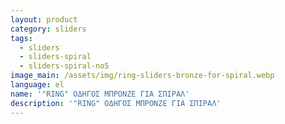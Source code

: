 ```yaml
---
layout: product
category: sliders
tags:
  - sliders
  - sliders-spiral
  - sliders-spiral-no5
image_main: /assets/img/ring-sliders-bronze-for-spiral.webp
language: el
name: '"RING" ΟΔΗΓΟΣ ΜΠΡΟΝΖΕ ΓΙΑ ΣΠΙΡΑΛ'
description: '"RING" ΟΔΗΓΟΣ ΜΠΡΟΝΖΕ ΓΙΑ ΣΠΙΡΑΛ'
---
```

